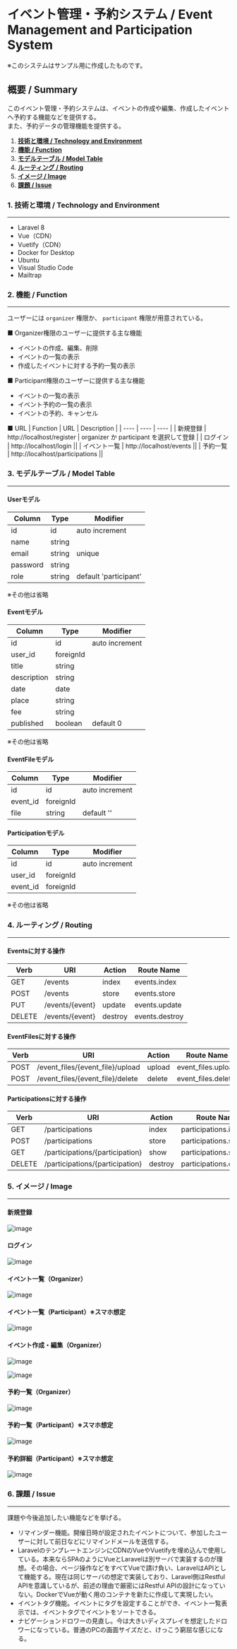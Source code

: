 # イベント管理・予約システム / Event Management and Participation System

※このシステムはサンプル用に作成したものです。

## __概要 / Summary__
このイベント管理・予約システムは、イベントの作成や編集、作成したイベントへ予約する機能などを提供する。<br>
また、予約データの管理機能を提供する。

1. [__技術と環境 / Technology and Environment__](#technology-and-environment)
2. [__機能 / Function__](#function)
3. [__モデルテーブル / Model Table__](#model-table)
4. [__ルーティング / Routing__](#routing)
5. [__イメージ / Image__](#image)
6. [__課題 / Issue__](#issue)


<a id="technology-and-environment"></a>
### 1. __技術と環境 / Technology and Environment__
---
* Laravel 8
* Vue（CDN）
* Vuetify（CDN）
* Docker for Desktop
* Ubuntu
* Visual Studio Code
* Mailtrap

<a id="function"></a>
### 2. __機能 / Function__
---
ユーザーには `organizer` 権限か、 `participant` 権限が用意されている。<br>

■ Organizer権限のユーザーに提供する主な機能
* イベントの作成、編集、削除
* イベントの一覧の表示
* 作成したイベントに対する予約一覧の表示

■ Participant権限のユーザーに提供する主な機能
* イベントの一覧の表示
* イベント予約の一覧の表示
* イベントの予約、キャンセル

■ URL
| Function | URL | Description |
| ---- | ---- | ---- |
| 新規登録 | http://localhost/register | organizer か participant を選択して登録 |
| ログイン | http://localhost/login ||
| イベント一覧 | http://localhost/events ||
| 予約一覧 | http://localhost/participations ||

<a id="model-table"></a>
### 3. __モデルテーブル / Model Table__
---

#### __Userモデル__

| Column | Type | Modifier |
| ---- | ---- | ---- |
| id | id | auto increment |
| name | string ||
| email | string | unique |
| password | string ||
| role | string | default 'participant' |

※その他は省略

#### __Eventモデル__

| Column | Type | Modifier |
| ---- | ---- | ---- |
| id | id | auto increment |
| user_id | foreignId ||
| title | string ||
| description | string ||
| date | date ||
| place | string ||
| fee | string ||
| published | boolean | default 0 |

※その他は省略

#### __EventFileモデル__

| Column | Type | Modifier |
| ---- | ---- | ---- |
| id | id | auto increment |
| event_id | foreignId ||
| file | string | default '' |

#### __Participationモデル__

| Column | Type | Modifier |
| ---- | ---- | ---- |
| id | id | auto increment |
| user_id | foreignId ||
| event_id | foreignId ||

※その他は省略

<a id="routing"></a>
### 4. __ルーティング / Routing__
---

#### __Eventsに対する操作__

| Verb | URI | Action | Route Name |
| ---- | ---- | ---- | ---- |
| GET | /events | index | events.index |
| POST | /events | store | events.store |
| PUT | /events/{event} | update | events.update |
| DELETE | /events/{event} | destroy | events.destroy |

#### __EventFilesに対する操作__

| Verb | URI | Action | Route Name |
| ---- | ---- | ---- | ---- |
| POST | /event_files/{event_file}/upload | upload | event_files.upload |
| POST | /event_files/{event_file}/delete | delete | event_files.delete |

#### __Participationsに対する操作__

| Verb | URI | Action | Route Name |
| ---- | ---- | ---- | ---- |
| GET | /participations | index | participations.index |
| POST | /participations | store | participations.store |
| GET | /participations/{participation} | show | participations.show |
| DELETE | /participations/{participation} | destroy | participations.destroy |

<a id="image"></a>
### 5. __イメージ / Image__
---

#### __新規登録__

![image](https://user-images.githubusercontent.com/67403029/155844997-2dd6d33f-2fe5-4652-968e-2cc68bf3f323.png)

#### __ログイン__

![image](https://user-images.githubusercontent.com/67403029/155844980-0d260d41-2d74-4835-b371-18a4da3abdd6.png)

#### __イベント一覧（Organizer）__

![image](https://user-images.githubusercontent.com/67403029/155843944-ec39969d-6779-4e89-bccd-b0f3d0104f3e.png)

#### __イベント一覧（Participant）※スマホ想定__

![image](https://user-images.githubusercontent.com/67403029/155844206-2de9ff1c-4722-478e-a0e2-d33325b9b5eb.png)

#### __イベント作成・編集（Organizer）__

![image](https://user-images.githubusercontent.com/67403029/155844086-14c3a05d-5dfe-4fcb-ab5f-99b775f7bba3.png)

![image](https://user-images.githubusercontent.com/67403029/155844070-ac643074-504c-4061-bd50-ee9533e405d8.png)


#### __予約一覧（Organizer）__

![image](https://user-images.githubusercontent.com/67403029/155844493-03f8cb1a-8e9b-479a-b42a-194d5927f53e.png)

#### __予約一覧（Participant）※スマホ想定__

![image](https://user-images.githubusercontent.com/67403029/155844289-f3ff8afe-263f-4cb2-a07f-365b058e1027.png)

#### __予約詳細（Participant）※スマホ想定__

![image](https://user-images.githubusercontent.com/67403029/155844335-58323bbc-2739-4f31-aae2-59faf8674006.png)

<a id="issue"></a>
### 6. __課題 / Issue__
---

課題や今後追加したい機能などを挙げる。

* リマインダー機能。開催日時が設定されたイベントについて、参加したユーザーに対して前日などにリマインドメールを送信する。
* LaravelのテンプレートエンジンにCDNのVueやVuetifyを埋め込んで使用している。本来ならSPAのようにVueとLaravelは別サーバで実装するのが理想。その場合、ページ操作などをすべてVueで請け負い、LaravelはAPIとして機能する。現在は同じサーバの想定で実装しており、Laravel側はRestful APIを意識しているが、前述の理由で厳密にはRestful APIの設計になっていない。DockerでVueが動く用のコンテナを新たに作成して実現したい。
* イベントタグ機能。イベントにタグを設定することができ、イベント一覧表示では、イベントタグでイベントをソートできる。
* ナビゲーションドロワーの見直し。今は大きいディスプレイを想定したドロワーになっている。普通のPCの画面サイズだと、けっこう窮屈な感じになる。